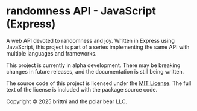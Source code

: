 # randomness API - JavaScript (Express)

A web API devoted to randomness and joy.
Written in Express using JavaScript, this project is part of a series implementing the same API with multiple languages and frameworks.

This project is currently in alpha development.
There may be breaking changes in future releases, and the documentation is still being written.

The source code of this project is licensed under the
[MIT License](https://opensource.org/license/mit).
The full text of the license is included with the package source code.

Copyright &copy; 2025 brittni and the polar bear LLC.
